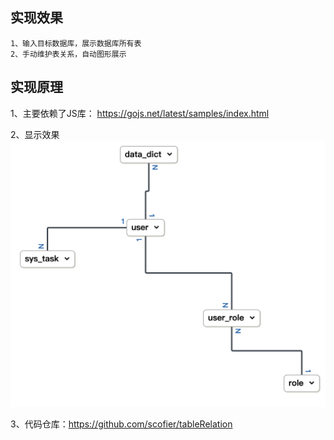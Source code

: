 ## 实现效果

```
1、输入目标数据库，展示数据库所有表
2、手动维护表关系，自动图形展示
```

## 实现原理

1、主要依赖了JS库： https://gojs.net/latest/samples/index.html

2、显示效果
![效果图](https://raw.githubusercontent.com/scofier/tableRelation/master/etask-schema.png "效果图")


3、代码仓库：https://github.com/scofier/tableRelation
